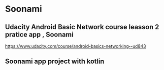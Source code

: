 # Soonami

## Udacity Android Basic Network course leasson 2 pratice app , Soonami

https://www.udacity.com/course/android-basics-networking--ud843

## Soonami app project with kotlin
